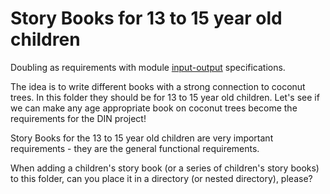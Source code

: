 # Story Books for 13 to 15 year old children

Doubling as requirements with module [input-output](https://github.com/beyond-decentralized/AIRroot/issues/4) specifications.

The idea is to write different books with a strong connection to coconut trees.  In this folder they should be for 13 to 15 year old children.  Let's see if we can make any age appropriate book on coconut trees become the requirements for the DIN project!

Story Books for the 13 to 15 year old children are very important requirements - they are the general functional requirements.

When adding a children's story book (or a series of children's story books) to this folder, can you place it in a directory (or nested directory), please?
